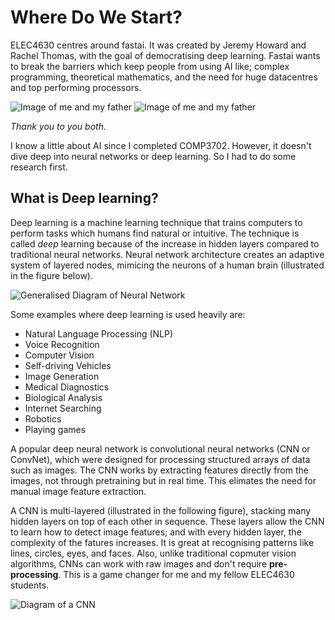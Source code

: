 # Where Do We Start?
ELEC4630 centres around fastai. It was created by Jeremy Howard and Rachel Thomas, with the goal of democratising deep learning. Fastai wants to break the barriers which keep people from using AI like; complex programming, theoretical mathematics, and the need for huge datacentres and top performing processors.

![Image of me and my father](images/jh-head.jpeg)
![Image of me and my father](images/rachel_thomas_profile.jpeg)

*Thank you to you both.*

I know a little about AI since I completed COMP3702. However, it doesn't dive deep into neural networks or deep learning. So I had to do some research first.

## What is Deep learning?

Deep learning is a machine learning technique that trains computers to perform tasks which humans find natural or intuitive. 
The technique is called *deep* learning because of the increase in hidden layers compared to traditional neural networks. 
Neural network architecture creates an adaptive system of layered nodes, mimicing the neurons of a human brain (illustrated in the figure below).

![Generalised Diagram of Neural Network](images/neural_network_diagram.jpeg)

Some examples where deep learning is used heavily are:
- Natural Language Processing (NLP)
- Voice Recognition
- Computer Vision
- Self-driving Vehicles
- Image Generation
- Medical Diagnostics
- Biological Analysis
- Internet Searching
- Robotics
- Playing games

A popular deep neural network is convolutional neural networks (CNN or ConvNet), which were designed for processing structured arrays of data such as images. 
The CNN works by extracting features directly from the images, not through pretraining but in real time. This elimates the need for manual image feature extraction.

A CNN is multi-layered (illustrated in the following figure), stacking many hidden layers on top of each other in sequence. These layers allow the CNN to learn how to detect image features; and with every hidden layer, 
the complexity of the fatures increases. It is great at recognising patterns like lines, circles, eyes, and faces. Also, unlike traditional copmuter vision algorithms, 
CNNs can work with raw images and don't require **pre-processing**. This is a game changer for me and my fellow ELEC4630 students.

![Diagram of a CNN](images/CNNs.jpeg)

